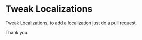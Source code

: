 Tweak Localizations
=====================

Tweak Localizations, to add a localization just do a pull request. 

Thank you.
